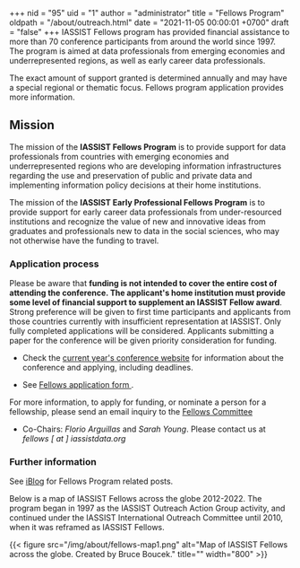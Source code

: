 +++
nid = "95"
uid = "1"
author = "administrator"
title = "Fellows Program"
oldpath = "/about/outreach.html"
date = "2021-11-05 00:00:01 +0700"
draft = "false"
+++
IASSIST Fellows program has provided financial assistance to more than 70 conference participants from around the world since 1997. The program is aimed at data professionals from emerging economies and underrepresented regions, as well as early career data professionals. 

The exact amount of support granted is determined annually and may have a special regional or thematic focus. Fellows program application provides more information.

## Mission

The mission of the **IASSIST Fellows Program** is to provide support for data professionals from countries with emerging economies and underrepresented regions who are developing information infrastructures regarding the use and preservation of public and private data and implementing information policy decisions at their home institutions. 

The mission of the **IASSIST Early Professional Fellows Program** is to provide support for early career data professionals from under-resourced institutions and recognize the value of new and innovative ideas from graduates and professionals new to data in the social sciences, who may not otherwise have the funding to travel.

### Application process

Please be aware that **funding is not intended to cover the entire cost of attending the conference. The applicant's home institution must provide some level of financial support to supplement an IASSIST Fellow award**.  Strong preference will be given to first time participants and applicants from those countries currently with insufficient representation at IASSIST. Only fully completed applications will be considered. Applicants submitting a paper for the conference will be given priority consideration for funding.

- Check the [current year's conference website](/conferences) for information about the conference and applying, including deadlines.

- See [Fellows application form <span class="fas fa-external-link-alt"></span>](https://forms.gle/1xLyY3Y6W96GreKYA).

For more information, to apply for funding, or nominate a person for a
fellowship, please send an email inquiry to the [Fellows Committee](/about/committees-and-groups/#iassist-fellows)
- Co-Chairs: *Florio Arguillas* and *Sarah Young*. Please contact us at *fellows [ at ] iassistdata.org*

### Further information

See [iBlog](/tags/fellows/) for Fellows Program related posts.

Below is a map of IASSIST Fellows across the globe 2012-2022. The program began in 1997 as the IASSIST Outreach Action Group activity, and continued under the IASSIST International Outreach Committee until 2010, when it was reframed as IASSIST Fellows.

{{< figure src="/img/about/fellows-map1.png" alt="Map of IASSIST Fellows across the globe. Created by Bruce Boucek." title="" width="800" >}} 

﻿
